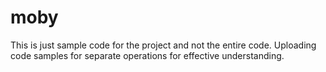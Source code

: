 # moby
This is just sample code for the project and not the entire code. 
Uploading code samples for separate operations for effective understanding.

